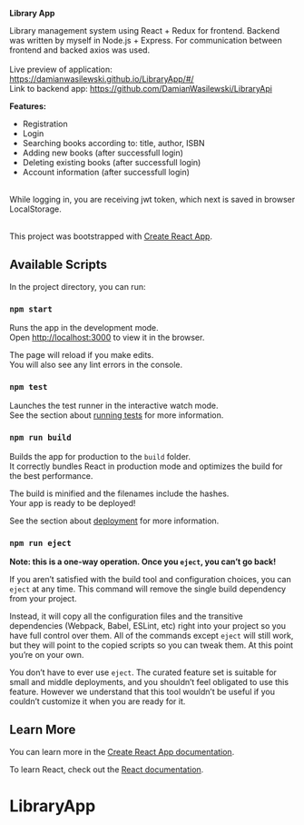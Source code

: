 <b>Library App</b>

Library management system using React + Redux for frontend. Backend was written by myself in Node.js + Express. For communication between frontend and backed axios was used.
<br>
<br>
Live preview of application: https://damianwasilewski.github.io/LibraryApp/#/
<br>
Link to backend app: https://github.com/DamianWasilewski/LibraryApi
<br>

<b>Features:</b>
<ul>
  <li>Registration</li>
  <li>Login</li>
  <li>Searching books according to: title, author, ISBN</li>
  <li>Adding new books (after successfull login)</li>
  <li>Deleting existing books (after successfull login)</li>
  <li>Account information (after successfull login)</li>
</ul>
<br>
While logging in, you are receiving jwt token, which next is saved in browser LocalStorage.<br><br>


This project was bootstrapped with [Create React App](https://github.com/facebook/create-react-app).

## Available Scripts

In the project directory, you can run:

### `npm start`

Runs the app in the development mode.<br>
Open [http://localhost:3000](http://localhost:3000) to view it in the browser.

The page will reload if you make edits.<br>
You will also see any lint errors in the console.

### `npm test`

Launches the test runner in the interactive watch mode.<br>
See the section about [running tests](https://facebook.github.io/create-react-app/docs/running-tests) for more information.

### `npm run build`

Builds the app for production to the `build` folder.<br>
It correctly bundles React in production mode and optimizes the build for the best performance.

The build is minified and the filenames include the hashes.<br>
Your app is ready to be deployed!

See the section about [deployment](https://facebook.github.io/create-react-app/docs/deployment) for more information.

### `npm run eject`

**Note: this is a one-way operation. Once you `eject`, you can’t go back!**

If you aren’t satisfied with the build tool and configuration choices, you can `eject` at any time. This command will remove the single build dependency from your project.

Instead, it will copy all the configuration files and the transitive dependencies (Webpack, Babel, ESLint, etc) right into your project so you have full control over them. All of the commands except `eject` will still work, but they will point to the copied scripts so you can tweak them. At this point you’re on your own.

You don’t have to ever use `eject`. The curated feature set is suitable for small and middle deployments, and you shouldn’t feel obligated to use this feature. However we understand that this tool wouldn’t be useful if you couldn’t customize it when you are ready for it.

## Learn More

You can learn more in the [Create React App documentation](https://facebook.github.io/create-react-app/docs/getting-started).

To learn React, check out the [React documentation](https://reactjs.org/).
# LibraryApp
